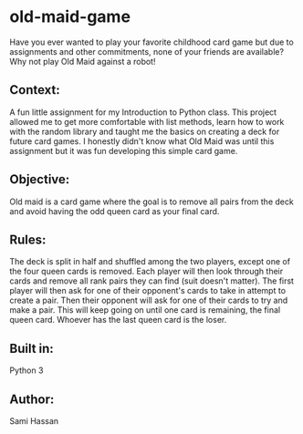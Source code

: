 
# old-maid-game
Have you ever wanted to play your favorite childhood card game but due to assignments and other commitments, none of your friends are available? Why not play Old Maid against a robot!

## **Context:**

A fun little assignment for my Introduction to Python class. This project allowed me to get more comfortable with list methods, learn how to work with the random library and taught me the basics on creating a deck for future card games. I honestly didn't know what Old Maid was until this assignment but it was fun developing this simple card game.


## **Objective:**

Old maid is a card game where the goal is to remove all pairs from the deck and avoid having the odd queen card as your final card. 


## **Rules:**

The deck is split in half and shuffled among the two players, except one of the four queen cards is removed. Each player will then look through their cards and remove all rank pairs they can find (suit doesn't matter). The first player will then ask for one of their opponent's cards to take in attempt to create a pair. Then their opponent will ask for one of their cards to try and make a pair. This will keep going on until one card is remaining, the final queen card. Whoever has the last queen card is the loser.


## **Built in:**

Python 3

## **Author:**

Sami Hassan


